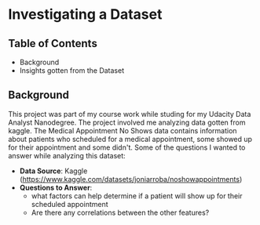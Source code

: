 # Investigating a Dataset

## Table of Contents
- Background
- Insights gotten from the Dataset

## Background
This project was part of my course work while studing for my Udacity Data Analyst Nanodegree. The project involved me analyzing data gotten from kaggle. The Medical Appointment No Shows data contains information about patients who scheduled for a medical appointment, some showed up for their appointment and some didn't.
Some of the questions I wanted to answer while analyzing this dataset:
- **Data Source**: Kaggle (https://www.kaggle.com/datasets/joniarroba/noshowappointments)
- **Questions to Answer**: 
    - what factors can help determine if a patient will show up for their scheduled appointment
    - Are there any correlations between the other features?
